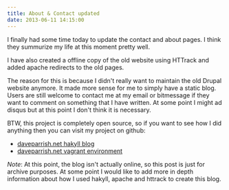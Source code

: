 ```yaml
---
title: About & Contact updated
date: 2013-06-11 14:15:00
---
```

I finally had some time today to update the contact and about pages.
I think they summurize my life at this moment pretty well.

I have also created a offline copy of the old website using HTTrack and
added apache redirects to the old pages.

The reason for this is because I didn't really want to maintain the
old Drupal website anymore.  It made more sense for me to simply have
a static blog.  Users are still welcome to contact me at my email or
bitmessage if they want to comment on something that I have written.
At some point I might ad disqus but at this point I don't think it is necessary.

BTW, this project is completely open source, so if you want to see
how I did anything then you can visit my project on github:

* [daveparrish.net hakyll blog](https://github.com/dmp1ce/daveparrish.net)
* [daveparrish.net vagrant environment](https://github.com/dmp1ce/daveparrish.net-vagrant)

*Note*:
At this point, the blog isn't actually online, so this post is just for archive
purposes.  At some point I would like to add more in depth information about how
I used hakyll, apache and httrack to create this blog.
